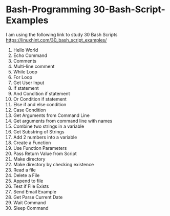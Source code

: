 # Bash-Programming 30-Bash-Script-Examples
I am using the following link to study 30 Bash Scripts
https://linuxhint.com/30_bash_script_examples/

1.	Hello World
2.	Echo Command
3.	Comments
4.	Multi-line comment
5.	While Loop
6.	For Loop
7.	Get User Input
8.	If statement
9.	And Condition if statement
10.	Or Condition if statement
11.	Else if and else condition
12.	Case Condition
13.	Get Arguments from Command Line 
14.	Get arguments from command line with names
15.	Combine two strings in a variable
16.	Get Substring of Strings
17.	Add 2 numbers into a variable
18.	Create a Function
19.	Use Function Parameters
20.	Pass Return Value from Script
21.	Make directory
22.	Make directory by checking existence
23.	Read a file
24.	Delete a File
25.	Append to file
26.	Test if File Exists
27.	Send Email Example
28.	Get Parse Current Date
29.	Wait Command
30.	Sleep Command

